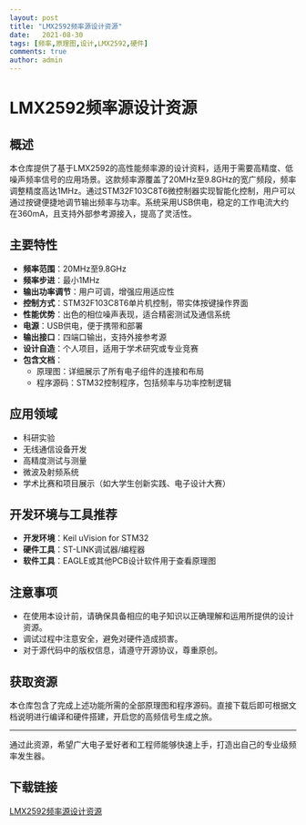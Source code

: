```yaml
---
layout: post
title: "LMX2592频率源设计资源"
date:   2021-08-30
tags: [频率,原理图,设计,LMX2592,硬件]
comments: true
author: admin
---
```

# LMX2592频率源设计资源

## 概述

本仓库提供了基于LMX2592的高性能频率源的设计资料，适用于需要高精度、低噪声频率信号的应用场景。这款频率源覆盖了20MHz至9.8GHz的宽广频段，频率调整精度高达1MHz。通过STM32F103C8T6微控制器实现智能化控制，用户可以通过按键便捷地调节输出频率与功率。系统采用USB供电，稳定的工作电流大约在360mA，且支持外部参考源接入，提高了灵活性。

## 主要特性

- **频率范围**：20MHz至9.8GHz
- **频率步进**：最小1MHz
- **输出功率调节**：用户可调，增强应用适应性
- **控制方式**：STM32F103C8T6单片机控制，带实体按键操作界面
- **性能优势**：出色的相位噪声表现，适合精密测试及通信系统
- **电源**：USB供电，便于携带和部署
- **输出接口**：四端口输出，支持外接参考源
- **设计自造**：个人项目，适用于学术研究或专业竞赛
- **包含文档**：
    - 原理图：详细展示了所有电子组件的连接和布局
    - 程序源码：STM32控制程序，包括频率与功率控制逻辑

## 应用领域

- 科研实验
- 无线通信设备开发
- 高精度测试与测量
- 微波及射频系统
- 学术比赛和项目展示（如大学生创新实践、电子设计大赛）

## 开发环境与工具推荐

- **开发环境**：Keil uVision for STM32
- **硬件工具**：ST-LINK调试器/编程器
- **软件工具**：EAGLE或其他PCB设计软件用于查看原理图

## 注意事项

- 在使用本设计前，请确保具备相应的电子知识以正确理解和运用所提供的设计资源。
- 调试过程中注意安全，避免对硬件造成损害。
- 对于源代码中的版权信息，请遵守开源协议，尊重原创。

## 获取资源

本仓库包含了完成上述功能所需的全部原理图和程序源码。直接下载后即可根据文档说明进行编译和硬件搭建，开启您的高频信号生成之旅。

---

通过此资源，希望广大电子爱好者和工程师能够快速上手，打造出自己的专业级频率发生器。

## 下载链接

[LMX2592频率源设计资源](https://pan.quark.cn/s/dc9b27a006fc)